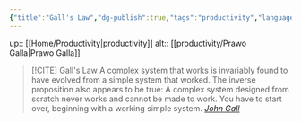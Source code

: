 ```yaml
---
{"title":"Gall's Law","dg-publish":true,"tags":"productivity","language":"en","permalink":"/productivity/gall-s-law/","dgPassFrontmatter":true}
---
```


up:: [[Home/Productivity\|productivity]]
alt:: [[productivity/Prawo Galla\|Prawo Galla]]

>[!CITE] Gall's Law
>A complex system that works is invariably found to have evolved from a simple system that worked. The inverse proposition also appears to be true: A complex system designed from scratch never works and cannot be made to work. You have to start over, beginning with a working simple system.
> *[John Gall](https://en.m.wikipedia.org/wiki/John_Gall_%28author%29?wprov=sfla1)*

